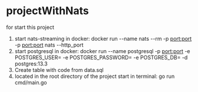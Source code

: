 # projectWithNats

for start this project 
1) start nats-streaming in docker: docker run --name nats --rm -p <port:port> -p <port:port> nats --http_port <port>
2) start postgresql in docker: docker run --name postgresql -p <port:port> -e POSTGRES_USER=<user> -e POSTGRES_PASSWORD=<password> -e POSTGRES_DB=<nameDB> -d postgres:13.3
3) Create table with code from data.sql
4) located in the root directory of the project start in terminal: go run cmd/main.go

